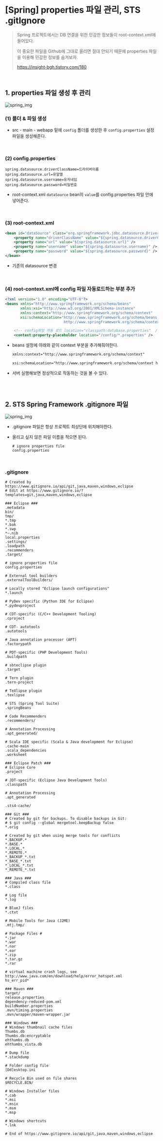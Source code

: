# [Spring] properties 파일 관리, STS .gitIgnore

>  Spring 프로젝트에서는 DB 연결을 위한 민감한 정보들이  root-context.xml에 들어있다. 
>
> 이 중요한 파일을 Github에 그대로 올리면 절대 안되기 때문에 properties 파일을 이용해 민감한 정보를 숨겨보자.
>
> https://insight-bgh.tistory.com/180

<br>

## 1. properties 파일 생성 후 관리

![spring_img](../image/spring/15.png)

### (1) 폴더 & 파일 생성

- src - main - webapp 밑에 `config` 폴더를 생성한 후 `config.properties` 설정 파일을 생성해준다.

<br>

### (2) config.properties

```properties
spring.datasource.driverClassName=드라이버이름
spring.datasource.url=유알엘
spring.datasource.username=유저네임
spring.datasource.password=비밀번호
```

- root-context.xml `dataSource` bean의 `value`를 config.properties 파일 안에 넣어준다.

<br>

### (3) root-context.xml

```xml
<bean id="dataSource" class="org.springframework.jdbc.datasource.DriverManagerDataSource">
    <property name="driverClassName" value="${spring.datasource.driverClassName}" />
    <property name="url" value="${spring.datasource.url}" />
    <property name="username" value="${spring.datasource.username}" />
    <property name="password" value="${spring.datasource.password}" />
</bean>
```

- 기존의 datasource 변경

<br>

### (4) root-context.xml에 config 파일 자동로드하는 부분 추가

```xml
<?xml version="1.0" encoding="UTF-8"?>
<beans xmlns="http://www.springframework.org/schema/beans"
       xmlns:xsi="http://www.w3.org/2001/XMLSchema-instance"
       xmlns:context="http://www.springframework.org/schema/context"	
       xsi:schemaLocation="http://www.springframework.org/schema/beans https://www.springframework.org/schema/beans/spring-beans.xsd
                           http://www.springframework.org/schema/context http://www.springframework.org/schema/context/spring-context-4.3.xsd">

    <!-- config파일 자동 로드 location="classpath:database.properties"  /!-->
    <context:property-placeholder location="/config/*.properties" /> 
```

- beans 설정에 아래와 같이 context 부분을 추가해줘야한다.

  ```xml
  xmlns:context="http://www.springframework.org/schema/context"
  
  xsi:schemaLocation="http://www.springframework.org/schema/context http://www.springframework.org/schema/context/spring-context-4.3.xsd"
  ```

- 서버 실행해보면 정상적으로 작동하는 것을 볼 수 있다.

<br>

<br>

## 2. STS Spring Framework .gitignore 파일

![spring_img](../image/spring/16.png)

- .gitignore 파일은 항상 프로젝트 최상단에 위치해야한다.

- 올리고 싶지 않은 파일 이름을 적으면 된다.

  ```
  # ignore properties file
  config.properties
  ```

<br>

### .gitignore

```
# Created by https://www.gitignore.io/api/git,java,maven,windows,eclipse
# Edit at https://www.gitignore.io/?templates=git,java,maven,windows,eclipse

### Eclipse ###
.metadata
bin/
tmp/
*.tmp
*.bak
*.swp
*~.nib
local.properties
.settings/
.loadpath
.recommenders
.target/

# ignore properties file
config.properties

# External tool builders
.externalToolBuilders/

# Locally stored "Eclipse launch configurations"
*.launch

# PyDev specific (Python IDE for Eclipse)
*.pydevproject

# CDT-specific (C/C++ Development Tooling)
.cproject

# CDT- autotools
.autotools

# Java annotation processor (APT)
.factorypath

# PDT-specific (PHP Development Tools)
.buildpath

# sbteclipse plugin
.target

# Tern plugin
.tern-project

# TeXlipse plugin
.texlipse

# STS (Spring Tool Suite)
.springBeans

# Code Recommenders
.recommenders/

# Annotation Processing
.apt_generated/

# Scala IDE specific (Scala & Java development for Eclipse)
.cache-main
.scala_dependencies
.worksheet

### Eclipse Patch ###
# Eclipse Core
.project

# JDT-specific (Eclipse Java Development Tools)
.classpath

# Annotation Processing
.apt_generated

.sts4-cache/

### Git ###
# Created by git for backups. To disable backups in Git:
# $ git config --global mergetool.keepBackup false
*.orig

# Created by git when using merge tools for conflicts
*.BACKUP.*
*.BASE.*
*.LOCAL.*
*.REMOTE.*
*_BACKUP_*.txt
*_BASE_*.txt
*_LOCAL_*.txt
*_REMOTE_*.txt

### Java ###
# Compiled class file
*.class

# Log file
*.log

# BlueJ files
*.ctxt

# Mobile Tools for Java (J2ME)
.mtj.tmp/

# Package Files #
*.jar
*.war
*.nar
*.ear
*.zip
*.tar.gz
*.rar

# virtual machine crash logs, see http://www.java.com/en/download/help/error_hotspot.xml
hs_err_pid*

### Maven ###
target/
release.properties
dependency-reduced-pom.xml
buildNumber.properties
.mvn/timing.properties
.mvn/wrapper/maven-wrapper.jar

### Windows ###
# Windows thumbnail cache files
Thumbs.db
Thumbs.db:encryptable
ehthumbs.db
ehthumbs_vista.db

# Dump file
*.stackdump

# Folder config file
[Dd]esktop.ini

# Recycle Bin used on file shares
$RECYCLE.BIN/

# Windows Installer files
*.cab
*.msi
*.msix
*.msm
*.msp

# Windows shortcuts
*.lnk

# End of https://www.gitignore.io/api/git,java,maven,windows,eclipse
```

